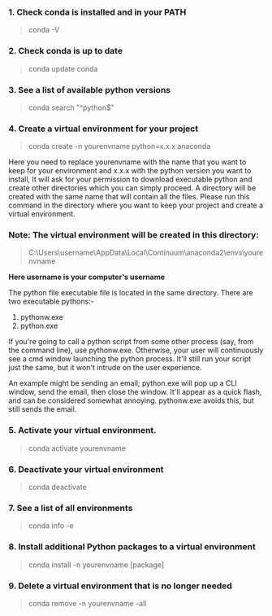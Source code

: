 ### 1. Check conda is installed and in your PATH

> conda -V

### 2. Check conda is up to date

> conda update conda

### 3. See a list of available python versions 

> conda search "^python$"

### 4. Create a virtual environment for your project

> conda create -n yourenvname python=x.x.x anaconda

Here you need to replace yourenvname with the name that you want to keep for your environment and x.x.x with the python version
you want to install, It will ask for your permission to download executable python and create other directories which you can 
simply proceed. A directory will be created with the same name that will contain all the files. Please run this command in the 
directory where you want to keep your project and create a virtual environment.

### Note: The virtual environment will be created in this directory:

> C:\Users\username\AppData\Local\Continuum\anaconda2\envs\yourenvname

__Here username is your computer's username__

The python file executable file is located in the same directory. There are two executable pythons:-
1. pythonw.exe
2. python.exe

If you're going to call a python script from some other process (say, from the command line), use pythonw.exe. Otherwise, your user will continuously see a cmd window launching the python process. It'll still run your script just the same, but it won't intrude on the user experience.

An example might be sending an email; python.exe will pop up a CLI window, send the email, then close the window. It'll appear as a quick flash, and can be considered somewhat annoying. pythonw.exe avoids this, but still sends the email.

### 5. Activate your virtual environment.

> conda activate yourenvname 

### 6. Deactivate your virtual environment

> conda deactivate

### 7. See a list of all environments

> conda info -e

### 8. Install additional Python packages to a virtual environment

> conda install -n yourenvname [package]

### 9. Delete a virtual environment that is no longer needed

> conda remove -n yourenvname -all

